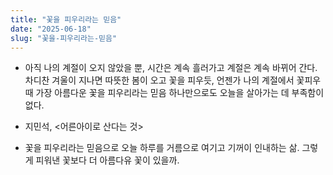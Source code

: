 ```yaml
---
title: "꽃을 피우리라는 믿음"
date: "2025-06-18"
slug: "꽃을-피우리라는-믿음"
---
```


- 아직 나의 계절이 오지 않았을 뿐, 시간은 계속 흘러가고 계절은 계속 바뀌어 간다. 차디찬 겨울이 지나면 따뜻한 봄이 오고 꽃을 피우듯, 언젠가 나의 계절에서 꽃피우 때 가장 아름다운 꽃을 피우리라는 믿음 하나만으로도 오늘을 살아가는 데 부족함이 없다.

- 지민석, <어른아이로 산다는 것>

- 꽃을 피우리라는 믿음으로 오늘 하루를 거름으로 여기고 기꺼이 인내하는 삶. 그렇게 피워낸 꽃보다 더 아름다유 꽃이 있을까.
